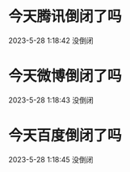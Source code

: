 # 今天腾讯倒闭了吗

2023-5-28 1:18:42 没倒闭

# 今天微博倒闭了吗

2023-5-28 1:18:43 没倒闭

# 今天百度倒闭了吗

2023-5-28 1:18:45 没倒闭

